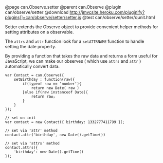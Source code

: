 @page can.Observe.setter
@parent can.Observe
@plugin can/observe/setter
@download  http://jmvcsite.heroku.com/pluginify?plugins[]=can/observe/setter/setter.js
@test can/observe/setter/qunit.html

Setter extends the Observe object to provide convenient helper methods for setting attributes on a observable.

The `attrs` and `attr` function look for a `setATTRNAME` function to handle setting the date property.

By providing a function that takes the raw data and returns a form useful for JavaScript, 
we can make our observes ( which use `attrs` and `attr` ) automatically convert data.

	var Contact = can.Observe({
		setBirthday : function(raw){
			if(typeof raw == 'number'){
				return new Date( raw )
			}else if(raw instanceof Date){
				return raw;
			}
		}
	});

	// set on init
	var contact = new Contact({ birthday: 1332777411799 });
	
	// set via 'attr' method
	contact.attr('birthday', new Date().getTime())
	
	// set via 'attrs' method
	contact.attrs({
		'birthday': new Date().getTime()
	});